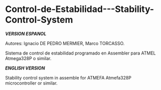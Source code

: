 # Control-de-Estabilidad---Stability-Control-System

***VERSION ESPANOL***

Autores: Ignacio DE PEDRO MERMIER, Marco TORCASSO.

Sistema de control de estabilidad programado en Assembler para ATMEL Atmega328P o similar.

***ENGLISH VERSION***

Stability control system in assemble for ATMEFA Atmefa328P microcontroller or similar.

